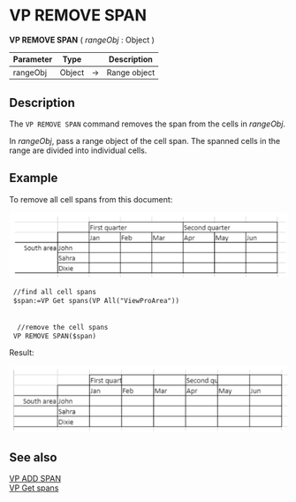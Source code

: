 # VP REMOVE SPAN


**VP REMOVE SPAN** ( *rangeObj* : Object ) 



|Parameter|Type||Description|
|---|---|---|---|
|rangeObj   |Object|->|Range object|

## Description

The `VP REMOVE SPAN` command removes the span from the cells in *rangeObj*.

In *rangeObj*, pass a range object of the cell span. The spanned cells in the range are divided into individual cells.  

## Example

To remove all cell spans from this document:

![](../images/cmd_vpRemoveSpan1.PNG)

```4d
 //find all cell spans
 $span:=VP Get spans(VP All("ViewProArea"))

 
  //remove the cell spans
 VP REMOVE SPAN($span)
```

Result:

![](../images/cmd_vpRemoveSpan2.PNG)

## See also

[VP ADD SPAN](VP%20ADD%20SPAN.md)<br/>
[VP Get spans](VP%20Get%20spans.md)